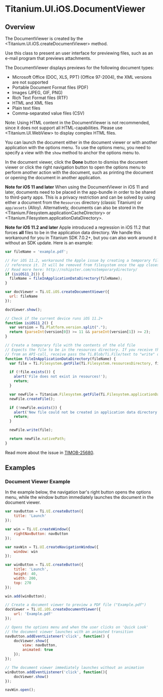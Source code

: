 # Titanium.UI.iOS.DocumentViewer

<TypeHeader/>

## Overview

The DocumentViewer is created by the <Titanium.UI.iOS.createDocumentViewer> method.

Use this class to present an user interface for previewing files,
such as an e-mail program that previews attachments.

The DocumentViewer displays previews for the following document types:

  * Microsoft Office (DOC, XLS, PPT) (Office 97-2004), the XML versions are not supported
  * Portable Document Format files (PDF)
  * Images (JPEG, GIF, PNG)
  * Rich Text Format files (RTF)
  * HTML and XML files
  * Plain text files
  * Comma-separated value files (CSV)

Note: Using HTML content in the DocumentViewer is not recommended, since it does not support
all HTML-capabilities. Please use <Titanium.UI.WebView> to display complex HTML files.

You can launch the document either in the document viewer or with another application with the
options menu. To use the options menu, you need to specify a view with the `show` method to
anchor the options menu to.

In the document viewer, click the **Done** button to dismiss the document viewer or click the
right navigation button to open the options menu to perform another action with the document,
such as printing the document or opening the document in another application.

**Note for iOS 11 and later**
When using the DocumentViewer in iOS 11 and later, documents need to be placed in the app-bundle
in order to be shared to third-party apps. This is a privacy restriction and can be solved by
using either a document from the `Resources` directory (classic Titanium) or `app/assets` (Alloy).
Alternatively, documents can also be stored in the <Titanium.Filesystem.applicationCacheDirectory>
or <Titanium.Filesystem.applicationDataDirectory>.

**Note for iOS 11.2 and later**
Apple introduced a regression in iOS 11.2 that forces **all** files to be in the application data
directory. We handle this workaround for you in Titanium SDK 7.0.2+, but you
can also work around it without an SDK update. Here is an example:

``` js
var fileName = 'example.pdf';

// For iOS 11.2, workaround the Apple issue by creating a temporary file and
// reference it. It will be removed from filesystem once the app closes.
// Read more here: http://nshipster.com/nstemporarydirectory/
if (isiOS11_2()) {
  fileName = fileInApplicationDataDirectory(fileName);
}

var docViewer = Ti.UI.iOS.createDocumentViewer({
  url: fileName
});

docViewer.show();

// Check if the current device runs iOS 11.2+
function isiOS11_2() {
  var version = Ti.Platform.version.split(".");
  return (parseInt(version[0]) >= 11 && parseInt(version[1]) >= 2);
}

// Create a temporary file with the contents of the old file
// Expects the file to be in the resources directory. If you receive the file
// from an API-call, receive pass the Ti.Blob/Ti.File/text to "write" directly.
function fileInApplicationDataDirectory(fileName) {
  var file = Ti.Filesystem.getFile(Ti.Filesystem.resourcesDirectory, fileName);

  if (!file.exists()) {
    alert('File does not exist in resources!');
    return;
  }

  var newFile = Titanium.Filesystem.getFile(Ti.Filesystem.applicationDataDirectory, fileName);
  newFile.createFile();

  if (!newFile.exists()) {
    alert('New file could not be created in application data directory!');
    return;
  }

  newFile.write(file);

  return newFile.nativePath;
}
```

Read more about the issue in [TIMOB-25680](https://jira.appcelerator.org/browse/TIMOB-25680).

## Examples

### Document Viewer Example

In the example below, the navigation bar's right button opens the options menu,
while the window button immediately launches the document in the document viewer.

``` js
var navButton = Ti.UI.createButton({
    title: 'Launch'
});

var win = Ti.UI.createWindow({
    rightNavButton: navButton
});

var navWin = Ti.UI.createNavigationWindow({
    window: win
});

var winButton = Ti.UI.createButton({
    title: 'Launch',
    height: 40,
    width: 200,
    top: 270
});

win.add(winButton);

// Create a document viewer to preview a PDF file ("Example.pdf")
docViewer = Ti.UI.iOS.createDocumentViewer({
    url: 'Example.pdf'
});

// Opens the options menu and when the user clicks on 'Quick Look'
// the document viewer launches with an animated transition
navButton.addEventListener('click', function() {
    docViewer.show({
        view: navButton,
        animated: true
    });
});

// The document viewer immediately launches without an animation
winButton.addEventListener('click', function(){
    docViewer.show()
});

navWin.open();
```

<ApiDocs/>
